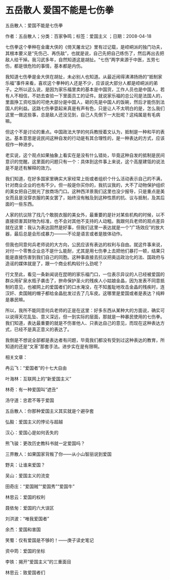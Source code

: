 # 五岳散人  爱国不能是七伤拳

五岳散人：爱国不能是七伤拳

作者：五岳散人；分类：百家争鸣；标签：爱国主义 ；日期：2008-04-18

七伤拳这个拳种在金庸大侠的《倚天屠龙记》里有过记载，是崆峒派的独门功夫，其根本要义是“先伤己、再伤敌”，也就是说，自己先把自己练伤了，然后再出去把敌人给干掉。我习武多年，自然知道这是胡扯。“七伤”两字来源于中医，五劳七伤，都是很危险的事情，基本都是内伤。

我知道七伤拳是金大侠在胡扯，未必别人也知道。从最近闹得沸沸扬扬的“抵制家乐福”事件来看，喜欢这个拳种的人还是不少，应该说大部分人都是崆峒派的弟子。之所以这么说，是因为家乐福里卖的基本是中国货，工作人员也是中国人，若有人不相信，不妨去查验一下里面员工的证件。就说家乐福的总公司是法国人的，里面挣工资吃饭的可绝大部分是中国人，砸的先是中国人的饭碗，然后才能伤到法国人的利益。这路七伤拳耍起来真是有声有色，只是让人不太明白的是，怎么我们这里一做这些事，总是敌人还没见到，自己人先倒下一大批呢？这纯属是有毛病嘛。

但这个不是讨论的重点。中国政法大学的何兵教授着文认为，抵制是一种和平的表达。基本意思是说民间这种自发的行动是有其合理性的，是一种表达的方式，应该视作一种进步。

老实说，这个观点如果抽象上看实在是没有什么错处，毕竟这种自发的抵制是民间意识的觉醒。这里面的问题只有一个：具体到这件事上来说，这个高屋建瓴的说法是不是还有解释的效力。

我们知道，在好多国家里确实大家经常上街或者组织个什么活动表示自己的不满，针对商业企业的也有不少。但一般是你买你的，我抗议我的，大不了动物保护组织的美女把自己脱光了放商场门口。这种西洋景我们这里也没少报导，只是重点是美女而且是没穿衣服的美女罢了，始终没有触及到这种性质的抗、议与抵制，及其后面的一些东西。

人家的抗议除了找几个敢脱衣服的美女外，最重要的是针对某些机构的时候，以不直接损害其财物为标准，也不会对其他不支持的人动粗。我跟何兵老师的观点差异就在这里：我认为表达固然是好事，但我们这里一表达就是一个“广场效应”的放大器，最后总是会形成暴力———不论是语言或者是肢体动作。

但我也同意何兵老师说的大方向，公民应该有表达的权利与自由。就这件事来说，对付一个零售企业总不是什么能耐，尤其是用七伤拳上去把他们暴打一顿，结果只能是直接伤害到我们自己的同胞。这种事直接去抗议把奥运政治化的法、国政府与造谣的媒体就是了，跟一个商业机构较什么劲呢？

行文至此，看见一条新闻说在昆明的家乐福门口，一位表示异议的人已经被爱国的群众用矿泉水瓶子袭击了，拚命保护圣火的残疾人小姑娘金晶，因为发表不同意抵制的意见，也被网上的爱国者们的口水淹没，在不知羞耻地攻击金晶的残疾时，连汉奸、卖国贼的帽子都给金晶批发过去了几车皮。这哪里是爱国或者是表达？纯粹是暴民嘛。

所以，我所不能同意何兵老师的正是在这里：好多东西从某种大的方面说，确实可以说得天花乱坠、意义深远，但一到实际的层面，那就是一种暴民使用的七伤拳。我们知道，表达最重要的就是不伤害他人、只表达自己的意见，而现在这种表达方式，已经不是真正意义的表达了。

我倒是不想说全部都是表达者有问题，毕竟我们都没有受到过这种表达的教育，所知道的还是“文革”那套手法。进步实在是有限啊。



相关文章：

冉云飞：“爱国者”的十七大自由

叶海林：互联网上的“新爱国主义”

林奇：有一种爱国叫“遮丑”

汤守道：忠君不等于爱国

五岳散人：你那种爱国主义其实就是个避孕套

弘毅：爱国主义的悖论与超越

汉心：爱国心是如何丢失的

熊飞骏：更改历史教科书就一定爱国吗？

三界散人：如果国家背叛了你——从小山智丽说到爱国

野夫：让谁来爱国？

吴山：爱国主义的流变

田奇庄：“爱国贼”“爱国秀”“爱国牛”

林思云：爱国的权利

聂依匆：爱国的六大误区

刘洪波：“唯我爱国者”

余杰：爱国和害国

笑蜀：仅有爱国是不够的！——庚子读史笔记

资中筠：爱国的坐标

李铁：揭开“爱国主义”的三重面目

林思云：致爱国者们